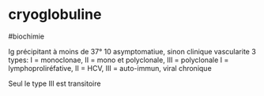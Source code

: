 # cryoglobuline
#biochimie 


Ig précipitant à moins de 37°
10 asymptomatiue, sinon clinique vascularite
3 types: I = monoclonae, II = mono et polyclonale, III = polyclonale
I = lymphoproliréfative, II = HCV, III = auto-immun, viral chronique 

Seul le type III est transitoire 


